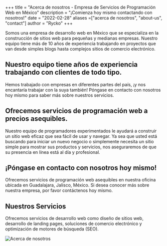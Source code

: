 +++
title = "Acerca de nosotros - Empresa de Servicios de Programación Web en México"
description = "¡Comienza hoy mismo contactando con nosotros!"
date = "2022-02-28"
aliases =["acerca de nosotros", "about-us", "contact"]
author = "Rycko"
+++

Somos una empresa de desarrollo web en México que se especializa en la construcción de sitios web para pequeñas y medianas empresas. Nuestro equipo tiene más de 10 años de experiencia trabajando en proyectos que van desde simples blogs hasta complejos sitios de comercio electrónico.

## Nuestro equipo tiene años de experiencia trabajando con clientes de todo tipo.
Hemos trabajado con empresas en diferentes partes del país, ¡y nos encantaría trabajar con la suya también! Póngase en contacto con nosotros hoy mismo para saber más sobre nuestros servicios.

## Ofrecemos servicios de programación web a precios asequibles.
Nuestro equipo de programadores experimentados le ayudará a construir un sitio web eficaz que sea fácil de usar y navegar. Ya sea que usted está buscando para iniciar un nuevo negocio o simplemente necesita un sitio simple para mostrar sus productos y servicios, nos aseguraremos de que su presencia en línea está al día y profesional.

## ¡Póngase en contacto con nosotros hoy mismo!
Ofrecemos servicios de programación web asequibles en nuestra oficina ubicada en Guadalajara, Jalisco, México. Si desea conocer más sobre nuestra empresa, por favor contáctenos hoy mismo.

## Nuestros Servicios
Ofrecemos servicios de desarrollo web como diseño de sitios web, desarrollo de landing pages, soluciones de comercio electrónico y optimización de motores de búsqueda (SEO).

![Acerca de nosotros][def]

[def]: /images/about.png